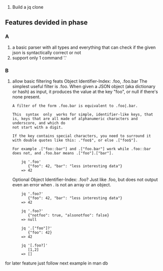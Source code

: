 1. Build a jq clone

## Features devided in phase
### A
1. a basic parser with all types and everything that can check if the given json is syntactically correct or not
2. support only 1 command '.'

### B
1. allow basic filtering feats
Object Identifier-Index: .foo, .foo.bar
       The simplest useful filter is .foo. When given a JSON object (aka dictionary or hash) as input, it produces the value at the key "foo", or null  if
       there's none present.

       A filter of the form .foo.bar is equivalent to .foo|.bar.

       This  syntax  only  works for simple, identifier-like keys, that is, keys that are all made of alphanumeric characters and underscore, and which do
       not start with a digit.

       If the key contains special characters, you need to surround it with double quotes like this: ."foo$", or else .["foo$"].

       For example .["foo::bar"] and .["foo.bar"] work while .foo::bar does not, and .foo.bar means .["foo"].["bar"].

           jq '.foo'
              {"foo": 42, "bar": "less interesting data"}
           => 42

   Optional Object Identifier-Index: .foo?
       Just like .foo, but does not output even an error when . is not an array or an object.

           jq '.foo?'
              {"foo": 42, "bar": "less interesting data"}
           => 42

           jq '.foo?'
              {"notfoo": true, "alsonotfoo": false}
           => null

           jq '.["foo"]?'
              {"foo": 42}
           => 42

           jq '[.foo?]'
              [1,2]
           => []



for later feature just follow next example in man db
